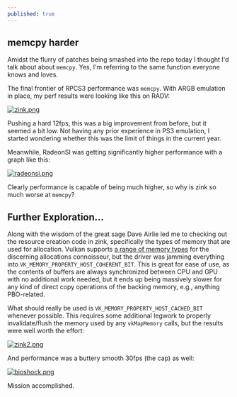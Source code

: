 ```yaml
---
published: true
---
```

## memcpy harder

Amidst the flurry of patches being smashed into the repo today I thought I'd talk about about `memcpy`. Yes, I'm referring to the same function everyone knows and loves.

The final frontier of RPCS3 performance was `memcpy`. With ARGB emulation in place, my perf results were looking like this on RADV:

[![zink.png]({{site.url}}/assets/bioshock/zink.png)]({{site.url}}/assets/bioshock/zink.png)

Pushing a hard 12fps, this was a big improvement from before, but it seemed a bit low. Not having any prior experience in PS3 emulation, I started wondering whether this was the limit of things in the current year.

Meanwhile, RadeonSI was getting significantly higher performance with a graph like this:

[![radeonsi.png]({{site.url}}/assets/bioshock/radeonsi.png)]({{site.url}}/assets/bioshock/radeonsi.png)

Clearly performance is capable of being much higher, so why is zink so much worse at `memcpy`?

## Further Exploration...
Along with the wisdom of the great sage Dave Airlie led me to checking out the resource creation code in zink, specifically the types of memory that are used for allocation. Vulkan supports [a range of memory types](https://www.khronos.org/registry/vulkan/specs/1.2-extensions/man/html/VkMemoryPropertyFlagBits.html) for the discerning allocations connoisseur, but the driver was jamming everything into `VK_MEMORY_PROPERTY_HOST_COHERENT_BIT`. This is great for ease of use, as the contents of buffers are always synchronized between CPU and GPU with no additional work needed, but it ends up being massively slower for any kind of direct copy operations of the backing memory, e.g., anything PBO-related.

What should really be used is `VK_MEMORY_PROPERTY_HOST_CACHED_BIT` whenever possible. This requires some additional legwork to properly invalidate/flush the memory used by any `vkMapMemory` calls, but the results were well worth the effort:

[![zink2.png]({{site.url}}/assets/bioshock/zink2.png)]({{site.url}}/assets/bioshock/zink2.png)

And performance was a buttery smooth 30fps (the cap) as well:

[![bioshock.png]({{site.url}}/assets/bioshock/bioshock.png)]({{site.url}}/assets/bioshock/bioshock.png)

Mission accomplished.
